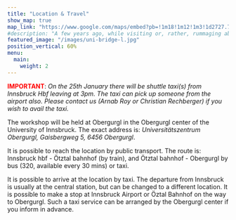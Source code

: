 ```yaml
---
title: "Location & Travel"
show_map: true
map_link: "https://www.google.com/maps/embed?pb=!1m18!1m12!1m3!1d2727.7958635132227!2d11.022758477079954!3d46.86738953872974!2m3!1f0!2f0!3f0!3m2!1i1024!2i768!4f13.1!3m3!1m2!1s0x4782cc6f8c869825%3A0x4c000c60b7c7943d!2sUniversit%C3%A4tszentrum%20Obergurgl!5e0!3m2!1sit!2sat!4v1732723034517!5m2!1sit!2sat"
#description: "A few years ago, while visiting or, rather, rummaging about Notre-Dame, the author of this book found, in an obscure nook of one of the towers, the following word, engraved by hand upon the wall: —ANANKE."
featured_image: "/images/uni-bridge-l.jpg"
position_vertical: 60%
menu:
  main:
    weight: 2
---
```


<span style="color:red"><b>IMPORTANT</b></span>: <i>On the 25th January there will be shuttle taxi(s) from Innsbruck Hbf leaving at 3pm. The taxi can pick up someone from the airport also. Please contact us (Arnab Roy or Christian Rechberger) if you wish to avail the taxi.</i>  

The workshop will be held at Obergurgl in the Obergurgl center of the University of Innsbruck. The exact address is: *Universitätszentrum Obergurgl, Gaisbergweg 5, 6456 Obergurgl*.

It is possible to reach the location by public transport. The route is: Innsbruck hbf - Ötztal bahnhof (by train), and Ötztal bahnhof - Obergurgl by bus (320, available every 30 mins) or taxi.  

It is possible to arrive at the location by taxi. The departure from Innsbruck is usually at the central station, but can be 
changed to a different location. It is possible to make a stop at Innsbruck Airport or Öztal Bahnhof on the way to Obergurgl. 
Such a taxi service can be arranged by the Obergurgl center if you inform in advance.

